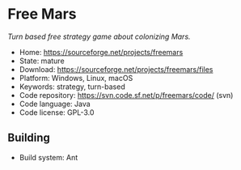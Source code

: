# Free Mars

_Turn based free strategy game about colonizing Mars._

- Home: https://sourceforge.net/projects/freemars
- State: mature
- Download: https://sourceforge.net/projects/freemars/files
- Platform: Windows, Linux, macOS
- Keywords: strategy, turn-based
- Code repository: https://svn.code.sf.net/p/freemars/code/ (svn)
- Code language: Java
- Code license: GPL-3.0


## Building

- Build system: Ant

